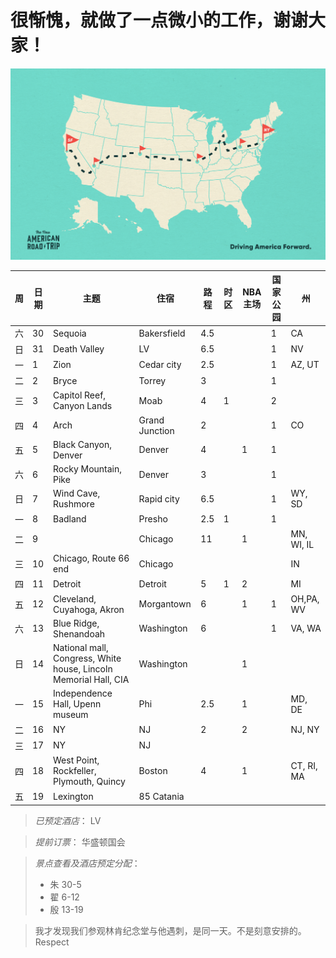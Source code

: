 # 很惭愧，就做了一点微小的工作，谢谢大家！

![alt text](resources/NART_Podcast-03.png)

|周|日期|主题|住宿|路程|时区|NBA主场|国家公园|州|
|--|---|----|---|---|----|-------|------|--|
|六|30|Sequoia|Bakersfield|4.5|||1|CA|
|日|31|Death Valley|LV|6.5|||1|NV|
|一|1|Zion|Cedar city|2.5|||1|AZ, UT|
|二|2|Bryce|Torrey|3|||1||
|三|3|Capitol Reef, Canyon Lands|Moab|4|1||2||
|四|4|Arch|Grand Junction|2|||1|CO|
|五|5|Black Canyon, Denver|Denver|4||1|1||
|六|6|Rocky Mountain, Pike|Denver|3|||1||
|日|7|Wind Cave, Rushmore|Rapid city|6.5|||1|WY, SD|
|一|8|Badland|Presho|2.5|1||1||
|二|9||Chicago|11||1||MN, WI, IL|
|三|10|Chicago, Route 66 end|Chicago|||||IN|
|四|11|Detroit|Detroit|5|1|2||MI|
|五|12|Cleveland, Cuyahoga, Akron|Morgantown|6||1|1|OH,PA, WV|
|六|13|Blue Ridge, Shenandoah|Washington|6|||1|VA, WA|
|日|14|National mall, Congress, White house, Lincoln Memorial Hall, CIA|Washington|||1|||
|一|15|Independence Hall, Upenn museum|Phi|2.5||1||MD, DE|
|二|16|NY|NJ|2||2||NJ, NY|
|三|17|NY|NJ||||||
|四|18|West Point, Rockfeller, Plymouth, Quincy|Boston|4||1||CT, RI, MA|
|五|19|Lexington|85 Catania||||||

> *已预定酒店*：
> LV

> *提前订票*：
> 华盛顿国会

> *景点查看及酒店预定分配*：
> * 朱 30-5
> * 翟 6-12
> * 殷 13-19


> 我才发现我们参观林肯纪念堂与他遇刺，是同一天。不是刻意安排的。Respect
